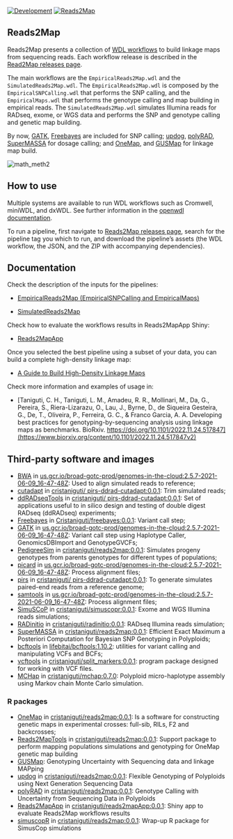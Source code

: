 [![Development](https://img.shields.io/badge/development-active-blue.svg)](https://img.shields.io/badge/development-active-blue.svg)
[![Reads2Map](https://circleci.com/gh/Cristianetaniguti/Reads2Map.svg?style=svg)](https://app.circleci.com/pipelines/github/Cristianetaniguti/Reads2Map)

## Reads2Map 

Reads2Map presents a collection of [WDL workflows](https://openwdl.org/)  to build linkage maps from sequencing reads. Each workflow release is described in the [Read2Map releases page](https://github.com/Cristianetaniguti/Reads2Map/releases). 

The main workflows are the `EmpiricalReads2Map.wdl` and the `SimulatedReads2Map.wdl`. The `EmpiricalReads2Map.wdl` is composed by the `EmpiricalSNPCalling.wdl` that performs the SNP calling, and the `EmpiricalMaps.wdl` that performs the genotype calling and map building in empirical reads. The `SimulatedReads2Map.wdl` simulates Illumina reads for RADseq, exome, or WGS data and performs the SNP and genotype calling and genetic map building.

By now, [GATK](https://github.com/broadinstitute/gatk), [Freebayes](https://github.com/ekg/freebayes) are included for SNP calling; [updog](https://github.com/dcgerard/updog), [polyRAD](https://github.com/lvclark/polyRAD), [SuperMASSA](https://journals.plos.org/plosone/article?id=10.1371/journal.pone.0030906) for dosage calling; and [OneMap](https://github.com/augusto-garcia/onemap), and [GUSMap](https://github.com/tpbilton/GUSMap) for linkage map build.

![math_meth2](https://user-images.githubusercontent.com/7572527/203172239-e4d2d857-84e2-48c5-bb88-01052a287004.png)

## How to use

Multiple systems are available to run WDL workflows such as Cromwell, miniWDL, and dxWDL. See further information in the [openwdl documentation](https://github.com/openwdl/wdl#execution-engines).

To run a pipeline, first navigate to [Reads2Map releases page](https://github.com/Cristianetaniguti/Reads2Map/releases), search for the pipeline tag you which to run, and download the pipeline’s assets (the WDL workflow, the JSON, and the ZIP with accompanying dependencies).

## Documentation

Check the description of the inputs for the pipelines:

* [EmpiricalReads2Map (EmpiricalSNPCalling and EmpiricalMaps)](https://cristianetaniguti.github.io/Tutorials/Reads2Map/EmpiricalReads.html)

* [SimulatedReads2Map](https://cristianetaniguti.github.io/Tutorials/Reads2Map/simulatedreads.html)

Check how to evaluate the workflows results in Reads2MapApp Shiny:

* [Reads2MapApp](https://github.com/Cristianetaniguti/Reads2MapApp)

Once you selected the best pipeline using a subset of your data, you can build a complete high-density linkage map:

* [A Guide to Build High-Density Linkage Maps](https://cristianetaniguti.github.io/Tutorials/onemap/Quick_HighDens/High_density_maps.html)

Check more information and examples of usage in:

* [Taniguti, C. H., Taniguti, L. M., Amadeu, R. R., Mollinari, M., Da, G., Pereira, S., Riera-Lizarazu, O., Lau, J., Byrne, D., de Siqueira Gesteira, G., De, T., Oliveira, P., Ferreira, G. C., &#38; Franco Garcia, A. A.  Developing best practices for genotyping-by-sequencing analysis using linkage maps as benchmarks. BioRxiv. https://doi.org/10.1101/2022.11.24.517847](https://www.biorxiv.org/content/10.1101/2022.11.24.517847v2)

## Third-party software and images

- [BWA](https://github.com/lh3/bwa) in [us.gcr.io/broad-gotc-prod/genomes-in-the-cloud:2.5.7-2021-06-09_16-47-48Z](https://console.cloud.google.com/gcr/images/broad-gotc-prod/US/genomes-in-the-cloud): Used to align simulated reads to reference;
- [cutadapt](https://github.com/marcelm/cutadapt) in [cristaniguti/ pirs-ddrad-cutadapt:0.0.1](https://hub.docker.com/repository/docker/cristaniguti/pirs-ddrad-cutadapt): Trim simulated reads;
- [ddRADseqTools](https://github.com/GGFHF/ddRADseqTools) in [cristaniguti/ pirs-ddrad-cutadapt:0.0.1](https://hub.docker.com/repository/docker/cristaniguti/pirs-ddrad-cutadapt): Set of applications useful to in silico design and testing of double digest RADseq (ddRADseq) experiments;
- [Freebayes](https://github.com/ekg/freebayes) in [Cristaniguti/freebayes:0.0.1](): Variant call step;
- [GATK](https://github.com/broadinstitute/gatk) in [us.gcr.io/broad-gotc-prod/genomes-in-the-cloud:2.5.7-2021-06-09_16-47-48Z](https://console.cloud.google.com/gcr/images/broad-gotc-prod/US/genomes-in-the-cloud): Variant call step using Haplotype Caller, GenomicsDBImport and GenotypeGVCFs;
- [PedigreeSim](https://github.com/PBR/pedigreeSim?files=1) in [cristaniguti/reads2map:0.0.1](https://hub.docker.com/repository/docker/cristaniguti/reads2map): Simulates progeny genotypes from parents genotypes for different types of populations;
- [picard](https://github.com/broadinstitute/picard) in [us.gcr.io/broad-gotc-prod/genomes-in-the-cloud:2.5.7-2021-06-09_16-47-48Z](https://console.cloud.google.com/gcr/images/broad-gotc-prod/US/genomes-in-the-cloud): Process alignment files;
- [pirs](https://github.com/galaxy001/pirs) in [cristaniguti/ pirs-ddrad-cutadapt:0.0.1](https://hub.docker.com/repository/docker/cristaniguti/pirs-ddrad-cutadapt): To generate simulates paired-end reads from a reference genome;
- [samtools](https://github.com/samtools/samtools) in [us.gcr.io/broad-gotc-prod/genomes-in-the-cloud:2.5.7-2021-06-09_16-47-48Z](https://console.cloud.google.com/gcr/images/broad-gotc-prod/US/genomes-in-the-cloud): Process alignment files;
- [SimuSCoP](https://github.com/qasimyu/simuscop) in [cristaniguti/simuscopr:0.0.1](https://hub.docker.com/repository/docker/cristaniguti/simuscopr): Exome and WGS Illumina reads simulations;
- [RADinitio](http://catchenlab.life.illinois.edu/radinitio/) in [	cristaniguti/radinitio:0.0.1](https://hub.docker.com/repository/docker/cristaniguti/radinitio): RADseq Illumina reads simulation;
- [SuperMASSA](https://journals.plos.org/plosone/article?id=10.1371/journal.pone.0030906) in [cristaniguti/reads2map:0.0.1](https://hub.docker.com/repository/docker/cristaniguti/reads2map): Efficient Exact Maximum a Posteriori Computation for Bayesian SNP Genotyping in Polyploids;
- [bcftools](https://github.com/samtools/bcftools) in [lifebitai/bcftools:1.10.2](https://hub.docker.com/r/lifebitai/bcftools): utilities for variant calling and manipulating VCFs and BCFs;
- [vcftools](http://vcftools.sourceforge.net/) in [cristaniguti/split_markers:0.0.1](https://hub.docker.com/repository/docker/cristaniguti/split_markers): program package designed for working with VCF files.
- [MCHap](https://github.com/PlantandFoodResearch/MCHap) in [cristaniguti/mchap:0.7.0](https://hub.docker.com/repository/docker/cristaniguti/mchap): Polyploid micro-haplotype assembly using Markov chain Monte Carlo simulation.

### R packages

- [OneMap](https://github.com/augusto-garcia/onemap) in [cristaniguti/reads2map:0.0.1](https://hub.docker.com/repository/docker/cristaniguti/reads2map): Is a software for constructing genetic maps in experimental crosses: full-sib, RILs, F2 and backcrosses;
- [Reads2MapTools](https://github.com/Cristianetaniguti/Reads2MapTools) in [cristaniguti/reads2map:0.0.1](https://hub.docker.com/repository/docker/cristaniguti/reads2map): Support package to perform mapping populations simulations and genotyping for OneMap genetic map building
- [GUSMap](https://github.com/tpbilton/GUSMap): Genotyping Uncertainty with Sequencing data and linkage MAPping
- [updog](https://github.com/dcgerard/updog) in [cristaniguti/reads2map:0.0.1](https://hub.docker.com/repository/docker/cristaniguti/reads2map): Flexible Genotyping of Polyploids using Next Generation Sequencing Data
- [polyRAD](https://github.com/lvclark/polyRAD) in [cristaniguti/reads2map:0.0.1](https://hub.docker.com/repository/docker/cristaniguti/reads2map): Genotype Calling with Uncertainty from Sequencing Data in Polyploids
- [Reads2MapApp](https://github.com/Cristianetaniguti/Reads2MapApp) in [cristaniguti/reads2mapApp:0.0.1](https://hub.docker.com/repository/docker/cristaniguti/reads2map): Shiny app to evaluate Reads2Map workflows results
- [simuscopR](https://github.com/Cristianetaniguti/simuscopR) in [cristaniguti/reads2map:0.0.1](https://hub.docker.com/repository/docker/cristaniguti/reads2map): Wrap-up R package for SimusCop simulations
